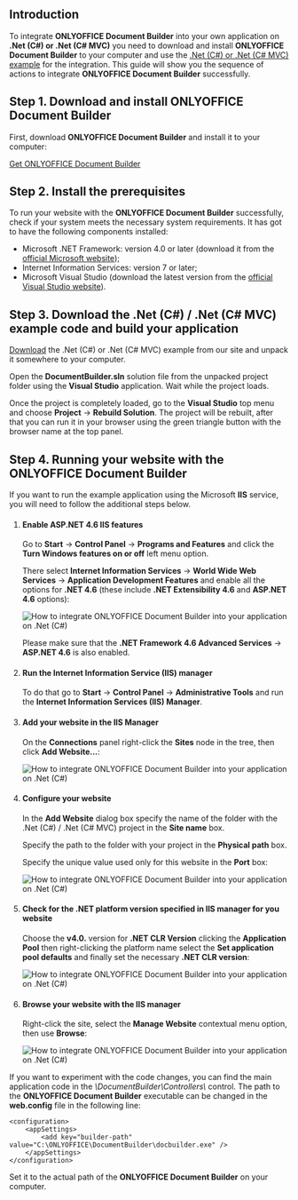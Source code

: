 ## Introduction

To integrate **ONLYOFFICE Document Builder** into your own application on **.Net (C#) or .Net (C# MVC)** you need to download and install **ONLYOFFICE Document Builder** to your computer and use the [.Net (C#) or .Net (C# MVC) example](/docbuilder/integratingdocumentbuilder) for the integration. This guide will show you the sequence of actions to integrate **ONLYOFFICE Document Builder** successfully.

## Step 1. Download and install ONLYOFFICE Document Builder

First, download **ONLYOFFICE Document Builder** and install it to your computer:

[Get ONLYOFFICE Document Builder](https://www.onlyoffice.com/download-builder.aspx?from=api)

## Step 2. Install the prerequisites

To run your website with the **ONLYOFFICE Document Builder** successfully, check if your system meets the necessary system requirements. It has got to have the following components installed:

* Microsoft .NET Framework: version 4.0 or later (download it from the [official Microsoft website](https://www.microsoft.com/en-US/download/details.aspx?id=30653));
* Internet Information Services: version 7 or later;
* Microsoft Visual Studio (download the latest version from the [official Visual Studio website](https://www.visualstudio.com/downloads/download-visual-studio-vs)).

## Step 3. Download the .Net (C#) / .Net (C# MVC) example code and build your application

[Download](/docbuilder/integratingdocumentbuilder) the .Net (C#) or .Net (C# MVC) example from our site and unpack it somewhere to your computer.

Open the **DocumentBuilder.sln** solution file from the unpacked project folder using the **Visual Studio** application. Wait while the project loads.

Once the project is completely loaded, go to the **Visual Studio** top menu and choose **Project** -> **Rebuild Solution**. The project will be rebuilt, after that you can run it in your browser using the green triangle button with the browser name at the top panel.

## Step 4. Running your website with the ONLYOFFICE Document Builder

If you want to run the example application using the Microsoft **IIS** service, you will need to follow the additional steps below.

1. #### Enable ASP.NET 4.6 IIS features

   Go to **Start** -> **Control Panel** -> **Programs and Features** and click the **Turn Windows features on or off** left menu option.

   There select **Internet Information Services** -> **World Wide Web Services** -> **Application Development Features** and enable all the options for **.NET 4.6** (these include **.NET Extensibility 4.6** and **ASP.NET 4.6** options):

   ![How to integrate ONLYOFFICE Document Builder into your application on .Net (C#)](/assets/images/docbuilder/csharp/net46.png)

   Please make sure that the **.NET Framework 4.6 Advanced Services** -> **ASP.NET 4.6** is also enabled.

2. #### Run the Internet Information Service (IIS) manager

   To do that go to **Start** -> **Control Panel** -> **Administrative Tools** and run the **Internet Information Services (IIS) Manager**.

3. #### Add your website in the IIS Manager

   On the **Connections** panel right-click the **Sites** node in the tree, then click **Add Website...**:

   ![How to integrate ONLYOFFICE Document Builder into your application on .Net (C#)](/assets/images/docbuilder/csharp/add.png)

4. #### Configure your website

   In the **Add Website** dialog box specify the name of the folder with the .Net (C#) / .Net (C# MVC) project in the **Site name** box.

   Specify the path to the folder with your project in the **Physical path** box.

   Specify the unique value used only for this website in the **Port** box:

   ![How to integrate ONLYOFFICE Document Builder into your application on .Net (C#)](/assets/images/docbuilder/csharp/sitename.png)

5. #### Check for the .NET platform version specified in IIS manager for you website

   Choose the **v4.0.** version for **.NET CLR Version** clicking the **Application Pool** then right-clicking the platform name select the **Set application pool defaults** and finally set the necessary **.NET CLR version**:

   ![How to integrate ONLYOFFICE Document Builder into your application on .Net (C#)](/assets/images/docbuilder/csharp/platform.png)

6. #### Browse your website with the IIS manager

   Right-click the site, select the **Manage Website** contextual menu option, then use **Browse**:

   ![How to integrate ONLYOFFICE Document Builder into your application on .Net (C#)](/assets/images/docbuilder/csharp/browse.png)

If you want to experiment with the code changes, you can find the main application code in the *\DocumentBuilder\Controllers\\* control. The path to the **ONLYOFFICE Document Builder** executable can be changed in the **web.config** file in the following line:

```
<configuration>
    <appSettings>
        <add key="builder-path" value="C:\ONLYOFFICE\DocumentBuilder\docbuilder.exe" />
    </appSettings>
</configuration>
```

Set it to the actual path of the **ONLYOFFICE Document Builder** on your computer.
